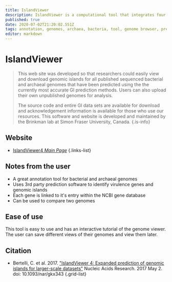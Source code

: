 ```yaml
---
title: IslandViewer
description: IslandViewer is a computational tool that integrates four different genomic island prediction methods: IslandPick, IslandPath-DIMOB, SIGI-HMM, and Islander.
published: true
date: 2020-07-02T21:20:02.551Z
tags: annotation, genomes, archaea, bacteria, tool, genome browser, prediction
editor: markdown
---
```


# IslandViewer

> This web site was developed so that researchers could easily view and download genomic islands for all published sequenced bacterial and archaeal genomes that have been predicted using the the currently most accurate GI prediction methods. Users can also upload their own unpublished genomes for analysis.
> 
> The source code and entire GI data sets are available for download and acknowledgement information is available for those who use our resources. This software and website is developed and maintained by the Brinkman lab at Simon Fraser University, Canada. 
{.is-info}



## Website

- [IslandViewer4 *Main Page*](http://www.pathogenomics.sfu.ca/islandviewer/browse/)
{.links-list}

## Notes from the user
- A great annotation tool for bacterial and archaeal genomes
- Uses 3rd party prediction software to identify virulence genes and genomic islands
- Each gene is linked to it's entry within the NCBI gene database
- Can be used to compare two genomes

## Ease of use

This tool is easy to use and has an interactive tutorial of the genome viewer. The user can save different views of their genomes and view them later. 

## Citation

- Bertelli, C. et al. 2017. ["IslandViewer 4: Expanded prediction of genomic islands for larger-scale datasets"](https://academic.oup.com/nar/article/45/W1/W30/3787837) Nucleic Acids Research. 2017 May 2. doi: 10.1093/nar/gkx343
{.grid-list}